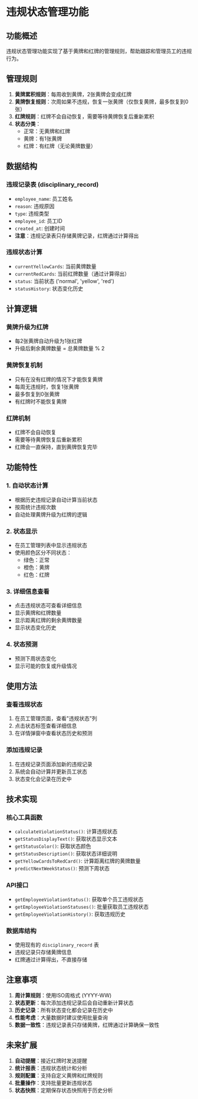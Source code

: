 # 违规状态管理功能

## 功能概述

违规状态管理功能实现了基于黄牌和红牌的管理规则，帮助跟踪和管理员工的违规行为。

## 管理规则

1. **黄牌累积规则**：每周收到黄牌，2张黄牌会变成红牌
2. **黄牌恢复规则**：次周如果不违规，恢复一张黄牌（仅恢复黄牌，最多恢复到0张）
3. **红牌规则**：红牌不会自动恢复，需要等待黄牌恢复后重新累积
4. **状态分类**：
   - 正常：无黄牌和红牌
   - 黄牌：有1张黄牌
   - 红牌：有红牌（无论黄牌数量）

## 数据结构

### 违规记录表 (disciplinary_record)
- `employee_name`: 员工姓名
- `reason`: 违规原因
- `type`: 违规类型
- `employee_id`: 员工ID
- `created_at`: 创建时间
- **注意**：违规记录表只存储黄牌记录，红牌通过计算得出

### 违规状态计算
- `currentYellowCards`: 当前黄牌数量
- `currentRedCards`: 当前红牌数量（通过计算得出）
- `status`: 当前状态 ('normal', 'yellow', 'red')
- `statusHistory`: 状态变化历史

## 计算逻辑

### 黄牌升级为红牌
- 每2张黄牌自动升级为1张红牌
- 升级后剩余黄牌数量 = 总黄牌数量 % 2

### 黄牌恢复机制
- 只有在没有红牌的情况下才能恢复黄牌
- 每周无违规时，恢复1张黄牌
- 最多恢复到0张黄牌
- 有红牌时不能恢复黄牌

### 红牌机制
- 红牌不会自动恢复
- 需要等待黄牌恢复后重新累积
- 红牌会一直保持，直到黄牌恢复完毕

## 功能特性

### 1. 自动状态计算
- 根据历史违规记录自动计算当前状态
- 按周统计违规次数
- 自动处理黄牌升级为红牌的逻辑

### 2. 状态显示
- 在员工管理列表中显示违规状态
- 使用颜色区分不同状态：
  - 绿色：正常
  - 橙色：黄牌
  - 红色：红牌

### 3. 详细信息查看
- 点击违规状态可查看详细信息
- 显示黄牌和红牌数量
- 显示距离红牌的剩余黄牌数量
- 显示状态变化历史

### 4. 状态预测
- 预测下周状态变化
- 显示可能的恢复或升级情况

## 使用方法

### 查看违规状态
1. 在员工管理页面，查看"违规状态"列
2. 点击状态标签查看详细信息
3. 在详情弹窗中查看状态历史和预测

### 添加违规记录
1. 在违规记录页面添加新的违规记录
2. 系统会自动计算并更新员工状态
3. 状态变化会记录在历史中

## 技术实现

### 核心工具函数
- `calculateViolationStatus()`: 计算违规状态
- `getStatusDisplayText()`: 获取状态显示文本
- `getStatusColor()`: 获取状态颜色
- `getStatusDescription()`: 获取状态详细说明
- `getYellowCardsToRedCard()`: 计算距离红牌的黄牌数量
- `predictNextWeekStatus()`: 预测下周状态

### API接口
- `getEmployeeViolationStatus()`: 获取单个员工违规状态
- `getEmployeeViolationStatuses()`: 批量获取员工违规状态
- `getEmployeeViolationHistory()`: 获取违规历史

### 数据库结构
- 使用现有的 `disciplinary_record` 表
- 违规记录只存储黄牌信息
- 红牌通过计算得出，不直接存储

## 注意事项

1. **周计算规则**：使用ISO周格式 (YYYY-WW)
2. **状态更新**：每次添加违规记录后会自动重新计算状态
3. **历史记录**：所有状态变化都会记录在历史中
4. **性能考虑**：大量数据时建议使用批量查询
5. **数据一致性**：违规记录表只存储黄牌，红牌通过计算确保一致性

## 未来扩展

1. **自动提醒**：接近红牌时发送提醒
2. **统计报表**：违规状态统计和分析
3. **规则配置**：支持自定义黄牌和红牌规则
4. **批量操作**：支持批量更新违规状态
5. **状态快照**：定期保存状态快照用于历史分析 